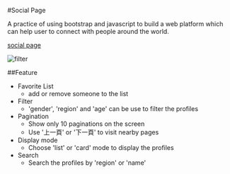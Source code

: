 #Social Page

<p>A practice of using bootstrap and javascript to build a web platform which can help user to connect with people around the world. </p>

<a href="https://r05323045.github.io/social-page">social page</a>

![filter](images/filter-look.gif)

##Feature
- Favorite List
   - add or remove someone to the list
- Filter
   - 'gender', 'region' and 'age' can be use to filter the profiles
- Pagination
   - Show only 10 paginations on the screen
   - Use '上一頁' or '下一頁' to visit nearby pages 
- Display mode
   - Choose 'list' or 'card' mode to display the profiles
- Search
   - Search the profiles by 'region' or 'name'

